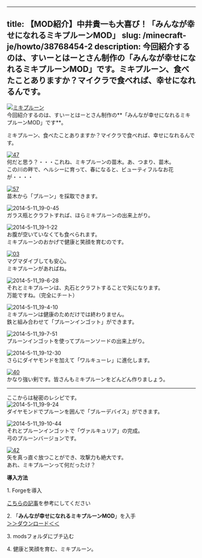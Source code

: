 
---
title: 【MOD紹介】中井貴一も大喜び！「みんなが幸せになれるミキプルーンMOD」
slug: /minecraft-je/howto/38768454-2
description: 今回紹介するのは、すいーとはーとさん制作の「みんなが幸せになれるミキプルーンMOD」です。ミキプルーン、食べたことありますか？マイクラで食べれば、幸せになれるんです。
---

[![ミキプルーン](https://cdn-ak.f.st-hatena.com/images/fotolife/s/sasigume/20210208/20210208135753.png)](#4/d/4dbaecbd.png "ミキプルーン")  
今回紹介するのは、すいーとはーとさん制作の**「みんなが幸せになれるミキプルーンMOD」です**。

ミキプルーン、食べたことありますか？マイクラで食べれば、幸せになれるんです。 

[![47](https://cdn-ak.f.st-hatena.com/images/fotolife/s/sasigume/20210208/20210208175945.png)](#f/7/f7ae0082.png "47")  
何だと思う？・・・これね、ミキプルーンの苗木。あ、つまり、苗木。  
この川の畔で、ヘルシーに育って、春になると、ビューティフルなお花が・・・・

[![57](https://cdn-ak.f.st-hatena.com/images/fotolife/s/sasigume/20210208/20210208144316.png)](#7/6/76c20c1c.png "57")  
苗木から「プルーン」を採取できます。

![2014-5-11_19-0-45](https://cdn-ak.f.st-hatena.com/images/fotolife/s/sasigume/20210208/20210208135350.jpg)  
ガラス瓶とクラフトすれば、ほらミキプルーンの出来上がり。

![2014-5-11_19-1-22](https://cdn-ak.f.st-hatena.com/images/fotolife/s/sasigume/20210208/20210208143159.jpg)  
お腹が空いていなくても食べられます。  
ミキプルーンのおかげで健康と笑顔を育むのです。

[![03](https://cdn-ak.f.st-hatena.com/images/fotolife/s/sasigume/20210208/20210208125804.png)](#0/e/0e90f5e3.png "03")  
マグマダイブしても安心。  
ミキプルーンがあればね。

![2014-5-11_19-6-28](https://cdn-ak.f.st-hatena.com/images/fotolife/s/sasigume/20210208/20210208164819.jpg)  
それとミキプルーンは、丸石とクラフトすることで矢になります。  
万能ですね。（完全にチート）

![2014-5-11_19-4-10](https://cdn-ak.f.st-hatena.com/images/fotolife/s/sasigume/20210208/20210208180135.jpg)  
ミキプルーンは健康のためだけでは終わりません。  
鉄と組み合わせて「プルーンインゴット」ができます。

![2014-5-11_19-7-51](https://cdn-ak.f.st-hatena.com/images/fotolife/s/sasigume/20210208/20210208134609.jpg)  
プルーンインゴットを使ってプルーンソードの出来上がり。

![2014-5-11_19-12-30](https://cdn-ak.f.st-hatena.com/images/fotolife/s/sasigume/20210208/20210208145708.jpg)  
さらにダイヤモンドを加えて「ワルキューレ」に進化します。

[![40](https://cdn-ak.f.st-hatena.com/images/fotolife/s/sasigume/20210208/20210208155135.png)](#b/7/b7886fd1.png "40")  
かなり強い剣です。皆さんもミキプルーンをどんどん作りましょう。

---

ここからは秘密のレシピです。  
![2014-5-11_19-9-24](https://cdn-ak.f.st-hatena.com/images/fotolife/s/sasigume/20210208/20210208150804.jpg)  
ダイヤモンドでプルーンを囲んで「ブルーデバイス」ができます。

![2014-5-11_19-10-44](https://cdn-ak.f.st-hatena.com/images/fotolife/s/sasigume/20210208/20210208145936.jpg)  
それとプルーンインゴットで「ヴァルキュリア」の完成。  
弓のプルーンバージョンです。

[![42](https://cdn-ak.f.st-hatena.com/images/fotolife/s/sasigume/20210208/20210208132646.png)](#2/a/2af74273.png "42")  
矢を真っ直ぐ放つことができ、攻撃力も絶大です。  
あれ、ミキプルーンって何だったけ？

**導入方法**

1\. Forgeを導入

[こちらの記事](/new-way-to-install-mod/)を参考にしてください

2\. 「**みんなが幸せになれるミキプルーンMOD**」を入手  
[＞＞ダウンロード＜＜](http://www.nicovideo.jp/watch/sm23336773)

3\. modsフォルダにブチ込む

4\. 健康と笑顔を育む、ミキプルーン。
